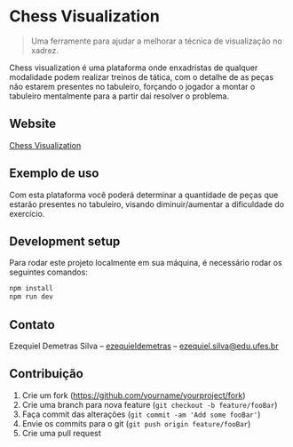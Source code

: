 # Chess Visualization
> Uma ferramente para ajudar a melhorar a técnica de visualização no xadrez.

Chess visualization é uma plataforma onde enxadristas de qualquer modalidade podem realizar treinos de tática, com o detalhe de as peças não estarem presentes no tabuleiro, forçando o jogador a montar o tabuleiro mentalmente para a partir dai resolver o problema.

## Website

[Chess Visualization](https://chessvisualization.herokuapp.com/)

## Exemplo de uso

Com esta plataforma você poderá determinar a quantidade de peças que estarão presentes no tabuleiro, visando diminuir/aumentar a dificuldade do exercício.

## Development setup

Para rodar este projeto localmente em sua máquina, é necessário rodar os seguintes comandos:

```sh
npm install
npm run dev
```

## Contato

Ezequiel Demetras Silva – [ezequieldemetras](https://www.linkedin.com/in/ezequiel-demetras/) – ezequiel.silva@edu.ufes.br

## Contribuição

1. Crie um fork (<https://github.com/yourname/yourproject/fork>)
2. Crie uma branch para nova feature (`git checkout -b feature/fooBar`)
3. Faça commit das alterações (`git commit -am 'Add some fooBar'`)
4. Envie os commits para o git (`git push origin feature/fooBar`)
5. Crie uma pull request
